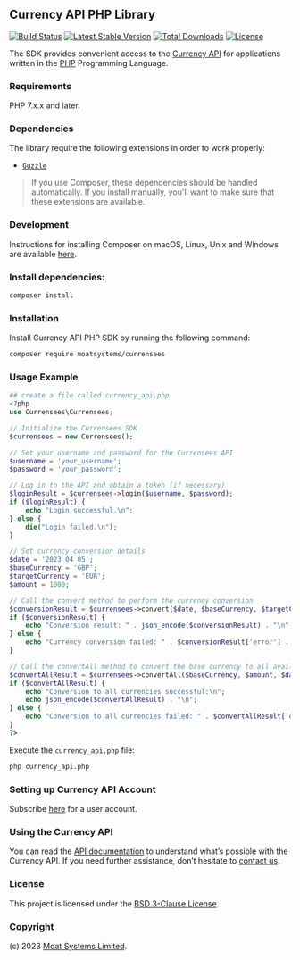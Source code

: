 ## Currency API PHP Library

[![Build Status](https://github.com/moatsystems/currensees-php/actions/workflows/ci.yml/badge.svg?branch=main)](https://github.com/moatsystems/currensees-php/actions?query=branch%3Amain)
[![Latest Stable Version](http://poser.pugx.org/moatsystems/currensees/v)](https://packagist.org/packages/moatsystems/currensees)
[![Total Downloads](https://poser.pugx.org/moatsystems/currensees/downloads.svg)](https://packagist.org/packages/moatsystems/currensees)
[![License](https://poser.pugx.org/moatsystems/currensees/license.svg)](https://packagist.org/packages/moatsystems/currensees)

The SDK provides convenient access to the [Currency API](https://moatsystems.com/currency-api/) for applications written in the [PHP](https://www.php.net/) Programming Language.

### Requirements

PHP 7.x.x and later.

### Dependencies

The library require the following extensions in order to work properly:

-   [`Guzzle`](https://docs.guzzlephp.org/en/stable/)

> If you use Composer, these dependencies should be handled automatically. If you install manually, you'll want to make sure that these extensions are available.

### Development

Instructions for installing Composer on macOS, Linux, Unix and Windows are available [here](https://getcomposer.org/doc/00-intro.md#installation-windows).

### Install dependencies:

```bash
composer install
```

### Installation

Install Currency API PHP SDK by running the following command:

```sh
composer require moatsystems/currensees
```

### Usage Example

```php
## create a file called currency_api.php
<?php
use Currensees\Currensees;

// Initialize the Currensees SDK
$currensees = new Currensees();

// Set your username and password for the Currensees API
$username = 'your_username';
$password = 'your_password';

// Log in to the API and obtain a token (if necessary)
$loginResult = $currensees->login($username, $password);
if ($loginResult) {
    echo "Login successful.\n";
} else {
    die("Login failed.\n");
}

// Set currency conversion details
$date = '2023_04_05';
$baseCurrency = 'GBP';
$targetCurrency = 'EUR';
$amount = 1000;

// Call the convert method to perform the currency conversion
$conversionResult = $currensees->convert($date, $baseCurrency, $targetCurrency, $amount);
if ($conversionResult) {
    echo "Conversion result: " . json_encode($conversionResult) . "\n";
} else {
    echo "Currency conversion failed: " . $conversionResult['error'] . "\n";
}

// Call the convertAll method to convert the base currency to all available target currencies
$convertAllResult = $currensees->convertAll($baseCurrency, $amount, $date);
if ($convertAllResult) {
    echo "Conversion to all currencies successful:\n";
    echo json_encode($convertAllResult) . "\n";
} else {
    echo "Conversion to all currencies failed: " . $convertAllResult['error'] . "\n";
}
?>
```

Execute the `currency_api.php` file:

```sh
php currency_api.php
```

### Setting up Currency API Account

Subscribe [here](https://moatsystems.com/currency-api/) for a user account.

### Using the Currency API

You can read the [API documentation](https://docs.currensees.com/) to understand what’s possible with the Currency API. If you need further assistance, don’t hesitate to [contact us](https://moatsystems.com/contact/).

### License

This project is licensed under the [BSD 3-Clause License](./LICENSE).

### Copyright

(c) 2023 [Moat Systems Limited](https://moatsystems.com).